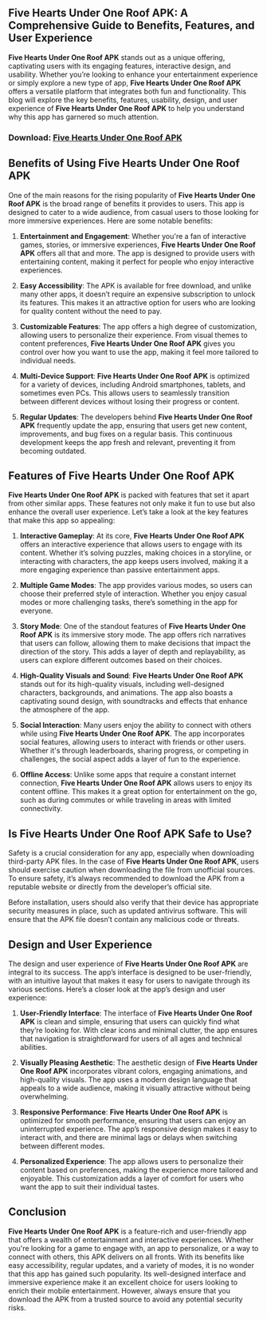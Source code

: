 ## **Five Hearts Under One Roof APK: A Comprehensive Guide to Benefits, Features, and User Experience**

**Five Hearts Under One Roof APK** stands out as a unique offering, captivating users with its engaging features, interactive design, and usability. Whether you’re looking to enhance your entertainment experience or simply explore a new type of app, **Five Hearts Under One Roof APK** offers a versatile platform that integrates both fun and functionality. This blog will explore the key benefits, features, usability, design, and user experience of **Five Hearts Under One Roof APK** to help you understand why this app has garnered so much attention.

### Download: [Five Hearts Under One Roof APK](https://shorturl.at/X1ET3)

## **Benefits of Using Five Hearts Under One Roof APK**

One of the main reasons for the rising popularity of **Five Hearts Under One Roof APK** is the broad range of benefits it provides to users. This app is designed to cater to a wide audience, from casual users to those looking for more immersive experiences. Here are some notable benefits:

1. **Entertainment and Engagement**: Whether you're a fan of interactive games, stories, or immersive experiences, **Five Hearts Under One Roof APK** offers all that and more. The app is designed to provide users with entertaining content, making it perfect for people who enjoy interactive experiences.

2. **Easy Accessibility**: The APK is available for free download, and unlike many other apps, it doesn’t require an expensive subscription to unlock its features. This makes it an attractive option for users who are looking for quality content without the need to pay.

3. **Customizable Features**: The app offers a high degree of customization, allowing users to personalize their experience. From visual themes to content preferences, **Five Hearts Under One Roof APK** gives you control over how you want to use the app, making it feel more tailored to individual needs.

4. **Multi-Device Support**: **Five Hearts Under One Roof APK** is optimized for a variety of devices, including Android smartphones, tablets, and sometimes even PCs. This allows users to seamlessly transition between different devices without losing their progress or content.

5. **Regular Updates**: The developers behind **Five Hearts Under One Roof APK** frequently update the app, ensuring that users get new content, improvements, and bug fixes on a regular basis. This continuous development keeps the app fresh and relevant, preventing it from becoming outdated.

## **Features of Five Hearts Under One Roof APK**

**Five Hearts Under One Roof APK** is packed with features that set it apart from other similar apps. These features not only make it fun to use but also enhance the overall user experience. Let’s take a look at the key features that make this app so appealing:

1. **Interactive Gameplay**: At its core, **Five Hearts Under One Roof APK** offers an interactive experience that allows users to engage with its content. Whether it’s solving puzzles, making choices in a storyline, or interacting with characters, the app keeps users involved, making it a more engaging experience than passive entertainment apps.

2. **Multiple Game Modes**: The app provides various modes, so users can choose their preferred style of interaction. Whether you enjoy casual modes or more challenging tasks, there’s something in the app for everyone.

3. **Story Mode**: One of the standout features of **Five Hearts Under One Roof APK** is its immersive story mode. The app offers rich narratives that users can follow, allowing them to make decisions that impact the direction of the story. This adds a layer of depth and replayability, as users can explore different outcomes based on their choices.

4. **High-Quality Visuals and Sound**: **Five Hearts Under One Roof APK** stands out for its high-quality visuals, including well-designed characters, backgrounds, and animations. The app also boasts a captivating sound design, with soundtracks and effects that enhance the atmosphere of the app.

5. **Social Interaction**: Many users enjoy the ability to connect with others while using **Five Hearts Under One Roof APK**. The app incorporates social features, allowing users to interact with friends or other users. Whether it's through leaderboards, sharing progress, or competing in challenges, the social aspect adds a layer of fun to the experience.

6. **Offline Access**: Unlike some apps that require a constant internet connection, **Five Hearts Under One Roof APK** allows users to enjoy its content offline. This makes it a great option for entertainment on the go, such as during commutes or while traveling in areas with limited connectivity.

## **Is Five Hearts Under One Roof APK Safe to Use?**

Safety is a crucial consideration for any app, especially when downloading third-party APK files. In the case of **Five Hearts Under One Roof APK**, users should exercise caution when downloading the file from unofficial sources. To ensure safety, it’s always recommended to download the APK from a reputable website or directly from the developer’s official site.

Before installation, users should also verify that their device has appropriate security measures in place, such as updated antivirus software. This will ensure that the APK file doesn’t contain any malicious code or threats.

## **Design and User Experience**

The design and user experience of **Five Hearts Under One Roof APK** are integral to its success. The app’s interface is designed to be user-friendly, with an intuitive layout that makes it easy for users to navigate through its various sections. Here’s a closer look at the app’s design and user experience:

1. **User-Friendly Interface**: The interface of **Five Hearts Under One Roof APK** is clean and simple, ensuring that users can quickly find what they’re looking for. With clear icons and minimal clutter, the app ensures that navigation is straightforward for users of all ages and technical abilities.

2. **Visually Pleasing Aesthetic**: The aesthetic design of **Five Hearts Under One Roof APK** incorporates vibrant colors, engaging animations, and high-quality visuals. The app uses a modern design language that appeals to a wide audience, making it visually attractive without being overwhelming.

3. **Responsive Performance**: **Five Hearts Under One Roof APK** is optimized for smooth performance, ensuring that users can enjoy an uninterrupted experience. The app’s responsive design makes it easy to interact with, and there are minimal lags or delays when switching between different modes.

4. **Personalized Experience**: The app allows users to personalize their content based on preferences, making the experience more tailored and enjoyable. This customization adds a layer of comfort for users who want the app to suit their individual tastes.

## **Conclusion**

**Five Hearts Under One Roof APK** is a feature-rich and user-friendly app that offers a wealth of entertainment and interactive experiences. Whether you're looking for a game to engage with, an app to personalize, or a way to connect with others, this APK delivers on all fronts. With its benefits like easy accessibility, regular updates, and a variety of modes, it is no wonder that this app has gained such popularity. Its well-designed interface and immersive experience make it an excellent choice for users looking to enrich their mobile entertainment. However, always ensure that you download the APK from a trusted source to avoid any potential security risks.
